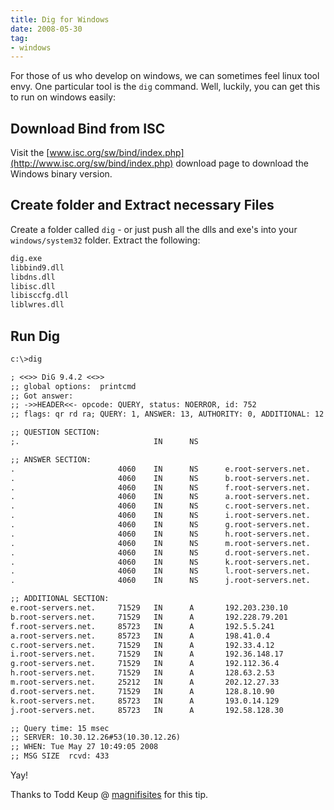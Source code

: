 ```yaml
---
title: Dig for Windows
date: 2008-05-30
tag:
- windows
---
```

For those of us who develop on windows, we can sometimes feel linux tool envy.  One particular tool is the `dig` command.  Well, luckily, you can get this to run on windows easily:

<!--more-->

## Download Bind from ISC

Visit the [www.isc.org/sw/bind/index.php](http://www.isc.org/sw/bind/index.php) download page to download the Windows binary version.

## Create folder and Extract necessary Files

Create a folder called `dig` - or just push all the dlls and exe's into your `windows/system32` folder.  Extract the following:
 
```txt   
dig.exe
libbind9.dll
libdns.dll
libisc.dll
libisccfg.dll
liblwres.dll
```

## Run Dig

```txt
c:\>dig

; <<>> DiG 9.4.2 <<>>
;; global options:  printcmd
;; Got answer:
;; ->>HEADER<<- opcode: QUERY, status: NOERROR, id: 752
;; flags: qr rd ra; QUERY: 1, ANSWER: 13, AUTHORITY: 0, ADDITIONAL: 12

;; QUESTION SECTION:
;.                              IN      NS

;; ANSWER SECTION:
.                       4060    IN      NS      e.root-servers.net.
.                       4060    IN      NS      b.root-servers.net.
.                       4060    IN      NS      f.root-servers.net.
.                       4060    IN      NS      a.root-servers.net.
.                       4060    IN      NS      c.root-servers.net.
.                       4060    IN      NS      i.root-servers.net.
.                       4060    IN      NS      g.root-servers.net.
.                       4060    IN      NS      h.root-servers.net.
.                       4060    IN      NS      m.root-servers.net.
.                       4060    IN      NS      d.root-servers.net.
.                       4060    IN      NS      k.root-servers.net.
.                       4060    IN      NS      l.root-servers.net.
.                       4060    IN      NS      j.root-servers.net.

;; ADDITIONAL SECTION:
e.root-servers.net.     71529   IN      A       192.203.230.10
b.root-servers.net.     71529   IN      A       192.228.79.201
f.root-servers.net.     85723   IN      A       192.5.5.241
a.root-servers.net.     85723   IN      A       198.41.0.4
c.root-servers.net.     71529   IN      A       192.33.4.12
i.root-servers.net.     71529   IN      A       192.36.148.17
g.root-servers.net.     71529   IN      A       192.112.36.4
h.root-servers.net.     71529   IN      A       128.63.2.53
m.root-servers.net.     25212   IN      A       202.12.27.33
d.root-servers.net.     71529   IN      A       128.8.10.90
k.root-servers.net.     85723   IN      A       193.0.14.129
j.root-servers.net.     85723   IN      A       192.58.128.30

;; Query time: 15 msec
;; SERVER: 10.30.12.26#53(10.30.12.26)
;; WHEN: Tue May 27 10:49:05 2008
;; MSG SIZE  rcvd: 433
```

Yay!

Thanks to Todd Keup @ [magnifisites](http://www.magnifisites.com/) for this tip.
